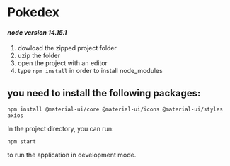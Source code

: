 # Pokedex

#### _node version 14.15.1_

1. dowload the zipped project folder
2. uzip the folder
3. open the project with an editor
4. type `npm install` in order to install node_modules

## you need to install the following packages:

`npm install @material-ui/core @material-ui/icons @material-ui/styles axios`

In the project directory, you can run:

`npm start`

to run the application in development mode.

